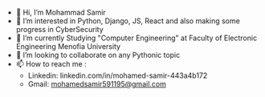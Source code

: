 - 👋 Hi, I’m Mohammad Samir
- 👀 I’m interested in Python, Django, JS, React and also making some progress in CyberSecurity
- 🌱 I’m currently Studying "Computer Engineering" at Faculty of Electronic Engineering Menofia University
- 💞️ I’m looking to collaborate on any Pythonic topic
- 📫 How to reach me : 
  - Linkedin: linkedin.com/in/mohamed-samir-443a4b172
  - Gmail: mohamedsamir591195@gmail.com

<!---
mohamed591195/mohamed591195 is a ✨ special ✨ repository because its `README.md` (this file) appears on your GitHub profile.
You can click the Preview link to take a look at your changes.
--->
